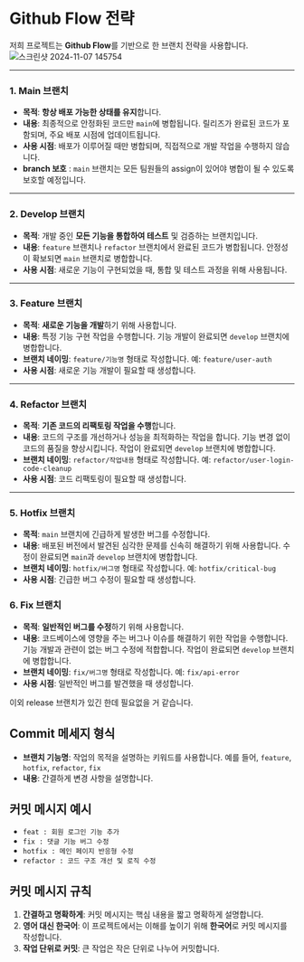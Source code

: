 # Github Flow 전략

저희 프로젝트는 **Github Flow**를 기반으로 한 브랜치 전략을 사용합니다.
![스크린샷 2024-11-07 145754](https://github.com/user-attachments/assets/15c00538-862b-4f34-95c8-aa431a4436fa)

---

### 1. Main 브랜치
- **목적**: **항상 배포 가능한 상태를 유지**합니다.
- **내용**: 최종적으로 안정화된 코드만 `main`에 병합됩니다. 릴리즈가 완료된 코드가 포함되며, 주요 배포 시점에 업데이트됩니다.
- **사용 시점**: 배포가 이루어질 때만 병합되며, 직접적으로 개발 작업을 수행하지 않습니다.
- **branch 보호** : `main` 브랜치는 모든 팀원들의 assign이 있어야 병합이 될 수 있도록 보호할 예정입니다.

---

### 2. Develop 브랜치
- **목적**: 개발 중인 **모든 기능을 통합하여 테스트** 및 검증하는 브랜치입니다.
- **내용**: `feature` 브랜치나 `refactor` 브랜치에서 완료된 코드가 병합됩니다. 안정성이 확보되면 `main` 브랜치로 병합합니다.
- **사용 시점**: 새로운 기능이 구현되었을 때, 통합 및 테스트 과정을 위해 사용됩니다.

---

### 3. Feature 브랜치
- **목적**: **새로운 기능을 개발**하기 위해 사용합니다.
- **내용**: 특정 기능 구현 작업을 수행합니다. 기능 개발이 완료되면 `develop` 브랜치에 병합합니다.
- **브랜치 네이밍**: `feature/기능명` 형태로 작성합니다. 예: `feature/user-auth`
- **사용 시점**: 새로운 기능 개발이 필요할 때 생성합니다.

---

### 4. Refactor 브랜치
- **목적**: **기존 코드의 리팩토링 작업을 수행**합니다.
- **내용**: 코드의 구조를 개선하거나 성능을 최적화하는 작업을 합니다. 기능 변경 없이 코드의 품질을 향상시킵니다. 작업이 완료되면 `develop` 브랜치에 병합합니다.
- **브랜치 네이밍**: `refactor/작업내용` 형태로 작성합니다. 예: `refactor/user-login-code-cleanup`
- **사용 시점**: 코드 리팩토링이 필요할 때 생성합니다.

---

### 5. Hotfix 브랜치
- **목적**: `main` 브랜치에 긴급하게 발생한 버그를 수정합니다.
- **내용**: 배포된 버전에서 발견된 심각한 문제를 신속히 해결하기 위해 사용합니다. 수정이 완료되면 `main`과 `develop` 브랜치에 병합합니다.
- **브랜치 네이밍**: `hotfix/버그명` 형태로 작성합니다. 예: `hotfix/critical-bug`
- **사용 시점**: 긴급한 버그 수정이 필요할 때 생성합니다.

### 6. Fix 브랜치
- **목적**: **일반적인 버그를 수정**하기 위해 사용합니다.
- **내용**: 코드베이스에 영향을 주는 버그나 이슈를 해결하기 위한 작업을 수행합니다. 기능 개발과 관련이 없는 버그 수정에 적합합니다. 작업이 완료되면 `develop` 브랜치에 병합합니다.
- **브랜치 네이밍**: `fix/버그명` 형태로 작성합니다. 예: `fix/api-error`
- **사용 시점**: 일반적인 버그를 발견했을 때 생성합니다.

이외 release 브랜치가 있긴 한데 필요없을 거 같습니다.


## Commit 메세지 형식

- **브랜치 기능명**: 작업의 목적을 설명하는 키워드를 사용합니다. 예를 들어, `feature`, `hotfix`, `refactor`, `fix`
- **내용**: 간결하게 변경 사항을 설명합니다.

## 커밋 메시지 예시

- `feat : 회원 로그인 기능 추가`
- `fix : 댓글 기능 버그 수정`
- `hotfix : 메인 페이지 반응형 수정`
- `refactor : 코드 구조 개선 및 로직 수정`

## 커밋 메시지 규칙

1. **간결하고 명확하게**: 커밋 메시지는 핵심 내용을 짧고 명확하게 설명합니다.
2. **영어 대신 한국어**: 이 프로젝트에서는 이해를 높이기 위해 **한국어**로 커밋 메시지를 작성합니다.
3. **작업 단위로 커밋**: 큰 작업은 작은 단위로 나누어 커밋합니다. 
